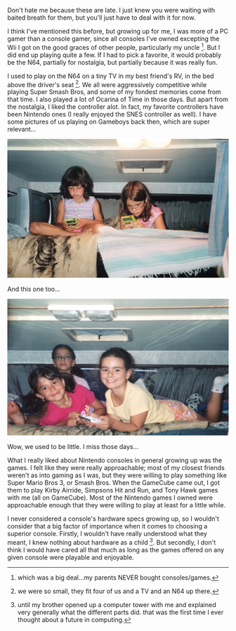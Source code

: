 Don't hate me because these are late. I just knew you were waiting with baited
breath for them, but you'll just have to deal with it for now.

I think I've mentioned this before, but growing up for me, I was more of a PC
gamer than a console gamer, since all consoles I've owned excepting the Wii
I got on the good graces of other people, particularly my uncle [^1]. But I did end
up playing quite a few. If I had to pick a favorite, it would probably be the
N64, partially for nostalgia, but partially because it was really fun.

I used to play on the N64 on a tiny TV in my best friend's RV, in the bed above
the driver's seat [^2]. We all were aggressively competitive while playing
Super Smash Bros, and some of my fondest memories come from that time. I also
played a lot of Ocarina of Time in those days. But apart from the nostalgia, I
liked the controller alot. In fact, my favorite controllers have been Nintendo
ones (I really enjoyed the SNES controller as well). I have some pictures of us
playing on Gameboys back then, which are super relevant...

![](https://github.com/catvajiac/hoc_blog/blob/master/img/rv-1.jpg)

And this one too...

![](https://github.com/catvajiac/hoc_blog/blob/master/img/rv-2.jpg)


Wow, we used to be little. I miss those days...

What I really liked about Nintendo consoles in general growing up was the
games. I felt like they were really approachable; most of my closest friends
weren't as into gaming as I was, but they were willing to play something like
Super Mario Bros 3, or Smash Bros. When the GameCube came out, I got them to
play Kirby Airride, Simpsons Hit and Run, and Tony Hawk games with me (all on
GameCube). Most of the Nintendo games I owned were approachable enough that
they were willing to play at least for a little while.

I never considered a console's hardware specs growing up, so I wouldn't
consider that a big factor of importance when it comes to choosing a superior
console. Firstly, I wouldn't have really understood what they meant, I knew
nothing about hardware as a child [^3]. But secondly, I don't think I would
have cared all that much as long as the games offered on any given console were
playable and enjoyable.

[^1]: which was a big deal...my parents NEVER bought consoles/games.
[^2]: we were so small, they fit four of us and a TV and an N64 up there.
[^3]: until my brother opened up a computer tower with me and explained very
generally what the different parts did. that was the first time I ever thought
about a future in computing.
